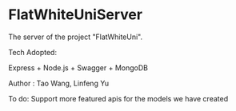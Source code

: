 # FlatWhiteUniServer
The server of the project "FlatWhiteUni". 

Tech Adopted:

Express + Node.js + Swagger + MongoDB

Author : Tao Wang, Linfeng Yu

To do: Support more featured apis for the models we have created 
